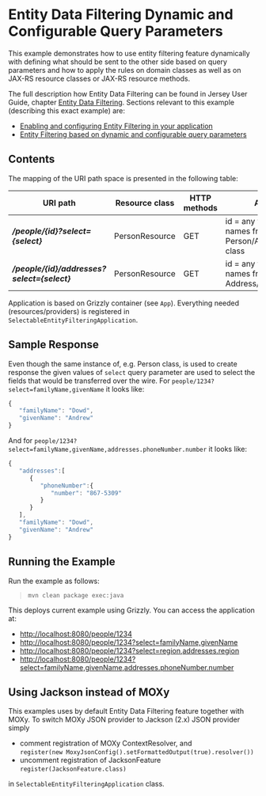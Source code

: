 [//]: # " Copyright (c) 2015, 2018 Oracle and/or its affiliates. All rights reserved. "
[//]: # " "
[//]: # " This program and the accompanying materials are made available under the "
[//]: # " terms of the Eclipse Distribution License v. 1.0, which is available at "
[//]: # " http://www.eclipse.org/org/documents/edl-v10.php. "
[//]: # " "
[//]: # " SPDX-License-Identifier: BSD-3-Clause "

Entity Data Filtering Dynamic and Configurable Query Parameters
===============================================================

This example demonstrates how to use entity filtering feature
dynamically with defining what should be sent to the other side based on
query parameters and how to apply the rules on domain classes as well as
on JAX-RS resource classes or JAX-RS resource methods.

The full description how Entity Data Filtering can be found in Jersey
User Guide, chapter [Entity Data
Filtering](https://jersey.java.net/documentation/latest/entity-filtering.html).
Sections relevant to this example (describing this exact example) are:

-   [Enabling and configuring Entity Filtering in your
    application](https://jersey.java.net/documentation/latest/entity-filtering.html#d0e13911)
-   [Entity Filtering based on dynamic and configurable query
    parameters](https://jersey.java.net/documentation/latest/entity-filtering.html#ef.selectable.annotations)

Contents
--------

The mapping of the URI path space is presented in the following table:

URI path                                     | Resource class   | HTTP methods   | Allowed values                                                               | Notes
------------------------------------------   | ---------------- | -------------- | ---------------------------------------------------------------------------- | ----------------------------------------------
**_/people/{id}?select={select}_**           |  PersonResource  |  GET           |  id = any value, select = field names from Person/Address/PhoneNumber class  |  Returns fields of Person/Address/PhoneNumber
**_/people/{id}/addresses?select={select}_** |  PersonResource  |  GET           |  id = any value, select = field names from Address/PhoneNumber class         |  Returns fields of Address/PhoneNumber

Application is based on Grizzly container (see `App`). Everything needed
(resources/providers) is registered in
`SelectableEntityFilteringApplication`.

Sample Response
---------------

Even though the same instance of, e.g. Person class, is used to create
response the given values of `select` query parameter are used to select
the fields that would be transferred over the wire. For
`people/1234?select=familyName,givenName` it looks like:

```javascript
{
   "familyName": "Dowd",
   "givenName": "Andrew"
}
```

And for `people/1234?select=familyName,givenName,addresses.phoneNumber.number` it looks like:

```javascript
{
   "addresses":[
      {
         "phoneNumber":{
            "number": "867-5309"
         }
      }
   ],
   "familyName": "Dowd",
   "givenName": "Andrew"
}
```

Running the Example
-------------------

Run the example as follows:

>     mvn clean package exec:java

This deploys current example using Grizzly. You can access the
application at:

-   <http://localhost:8080/people/1234>
-   <http://localhost:8080/people/1234?select=familyName,givenName>
-   <http://localhost:8080/people/1234?select=region,addresses.region>
-   <http://localhost:8080/people/1234?select=familyName,givenName,addresses.phoneNumber.number>

Using Jackson instead of MOXy
-----------------------------

This examples uses by default Entity Data Filtering feature together
with MOXy. To switch MOXy JSON provider to Jackson (2.x) JSON provider
simply

-   comment registration of MOXy ContextResolver, and\
     `register(new MoxyJsonConfig().setFormattedOutput(true).resolver())`
-   uncomment registration of JacksonFeature\
     `register(JacksonFeature.class)`

in `SelectableEntityFilteringApplication` class.
